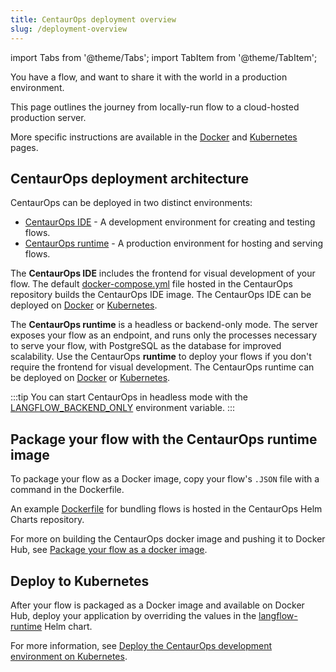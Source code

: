 ```yaml
---
title: CentaurOps deployment overview
slug: /deployment-overview
---
```


import Tabs from '@theme/Tabs';
import TabItem from '@theme/TabItem';

You have a flow, and want to share it with the world in a production environment.

This page outlines the journey from locally-run flow to a cloud-hosted production server.

More specific instructions are available in the [Docker](/deployment-docker) and [Kubernetes](/deployment-kubernetes-dev) pages.

## CentaurOps deployment architecture

CentaurOps can be deployed in two distinct environments:

* [CentaurOps IDE](/deployment-kubernetes-dev) - A development environment for creating and testing flows.
* [CentaurOps runtime](/deployment-kubernetes-prod) - A production environment for hosting and serving flows.

The **CentaurOps IDE** includes the frontend for visual development of your flow. The default [docker-compose.yml](https://github.com/langflow-ai/langflow/blob/main/docker_example/docker-compose.yml) file hosted in the CentaurOps repository builds the CentaurOps IDE image. The CentaurOps IDE can be deployed on [Docker](/deployment-docker) or [Kubernetes](/deployment-kubernetes-dev).

The **CentaurOps runtime** is a headless or backend-only mode. The server exposes your flow as an endpoint, and runs only the processes necessary to serve your flow, with PostgreSQL as the database for improved scalability. Use the CentaurOps **runtime** to deploy your flows if you don't require the frontend for visual development. The CentaurOps runtime can be deployed on [Docker](/deployment-docker) or [Kubernetes](/deployment-kubernetes-prod).

:::tip
You can start CentaurOps in headless mode with the [LANGFLOW_BACKEND_ONLY](/environment-variables#LANGFLOW_BACKEND_ONLY) environment variable.
:::

## Package your flow with the CentaurOps runtime image

To package your flow as a Docker image, copy your flow's `.JSON` file with a command in the Dockerfile.

An example [Dockerfile](https://github.com/langflow-ai/langflow-helm-charts/blob/main/examples/langflow-runtime/docker/Dockerfile) for bundling flows is hosted in the CentaurOps Helm Charts repository.

For more on building the CentaurOps docker image and pushing it to Docker Hub, see [Package your flow as a docker image](/deployment-docker#package-your-flow-as-a-docker-image).

## Deploy to Kubernetes

After your flow is packaged as a Docker image and available on Docker Hub, deploy your application by overriding the values in the [langflow-runtime](https://github.com/langflow-ai/langflow-helm-charts/blob/main/charts/langflow-runtime/Chart.yaml) Helm chart.

For more information, see [Deploy the CentaurOps development environment on Kubernetes](/deployment-kubernetes-dev).








